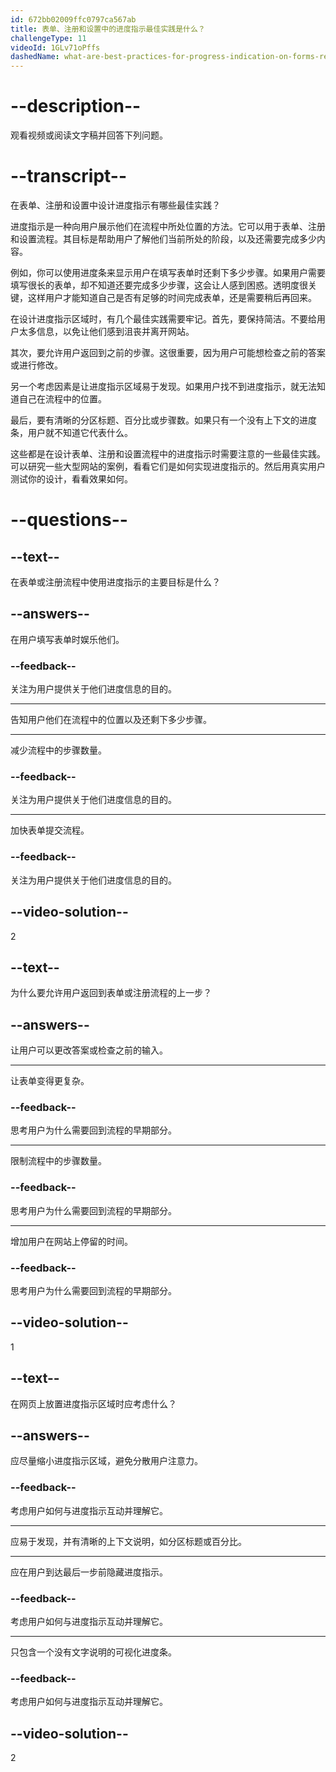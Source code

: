 ```yaml
---
id: 672bb02009ffc0797ca567ab
title: 表单、注册和设置中的进度指示最佳实践是什么？
challengeType: 11
videoId: 1GLv71oPffs
dashedName: what-are-best-practices-for-progress-indication-on-forms-registration-and-setup
---
```


# --description--

观看视频或阅读文字稿并回答下列问题。

# --transcript--

在表单、注册和设置中设计进度指示有哪些最佳实践？

进度指示是一种向用户展示他们在流程中所处位置的方法。它可以用于表单、注册和设置流程。其目标是帮助用户了解他们当前所处的阶段，以及还需要完成多少内容。

例如，你可以使用进度条来显示用户在填写表单时还剩下多少步骤。如果用户需要填写很长的表单，却不知道还要完成多少步骤，这会让人感到困惑。透明度很关键，这样用户才能知道自己是否有足够的时间完成表单，还是需要稍后再回来。

在设计进度指示区域时，有几个最佳实践需要牢记。首先，要保持简洁。不要给用户太多信息，以免让他们感到沮丧并离开网站。

其次，要允许用户返回到之前的步骤。这很重要，因为用户可能想检查之前的答案或进行修改。

另一个考虑因素是让进度指示区域易于发现。如果用户找不到进度指示，就无法知道自己在流程中的位置。

最后，要有清晰的分区标题、百分比或步骤数。如果只有一个没有上下文的进度条，用户就不知道它代表什么。

这些都是在设计表单、注册和设置流程中的进度指示时需要注意的一些最佳实践。可以研究一些大型网站的案例，看看它们是如何实现进度指示的。然后用真实用户测试你的设计，看看效果如何。

# --questions--

## --text--

在表单或注册流程中使用进度指示的主要目标是什么？

## --answers--

在用户填写表单时娱乐他们。

### --feedback--

关注为用户提供关于他们进度信息的目的。

---

告知用户他们在流程中的位置以及还剩下多少步骤。

---

减少流程中的步骤数量。

### --feedback--

关注为用户提供关于他们进度信息的目的。

---

加快表单提交流程。

### --feedback--

关注为用户提供关于他们进度信息的目的。

## --video-solution--

2

## --text--

为什么要允许用户返回到表单或注册流程的上一步？

## --answers--

让用户可以更改答案或检查之前的输入。

---

让表单变得更复杂。

### --feedback--

思考用户为什么需要回到流程的早期部分。

---

限制流程中的步骤数量。

### --feedback--

思考用户为什么需要回到流程的早期部分。

---

增加用户在网站上停留的时间。

### --feedback--

思考用户为什么需要回到流程的早期部分。

## --video-solution--

1

## --text--

在网页上放置进度指示区域时应考虑什么？

## --answers--

应尽量缩小进度指示区域，避免分散用户注意力。

### --feedback--

考虑用户如何与进度指示互动并理解它。

---

应易于发现，并有清晰的上下文说明，如分区标题或百分比。

---

应在用户到达最后一步前隐藏进度指示。

### --feedback--

考虑用户如何与进度指示互动并理解它。

---

只包含一个没有文字说明的可视化进度条。

### --feedback--

考虑用户如何与进度指示互动并理解它。

## --video-solution--

2

